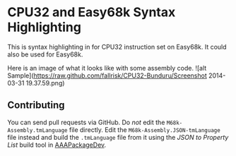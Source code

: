 # CPU32 and Easy68k Syntax Highlighting
This is syntax highlighting in for CPU32 instruction set on Easy68k. It could
also be used for Easy68k.

Here is an image of what it looks like with some assembly code.
![alt Sample](https://raw.github.com/fallrisk/CPU32-Bunduru/Screenshot 2014-03-31 19.37.59.png)

## Contributing

You can send pull requests via GitHub. Do *not* edit the
`M68k-Assembly.tmLanguage` file directly. Edit the
`M68k-Assembly.JSON-tmLanguage` file instead and build the `.tmLanguage` file
from it using the _JSON to Property List_ build tool in
[AAAPackageDev](https://github.com/SublimeText/AAAPackageDev).
